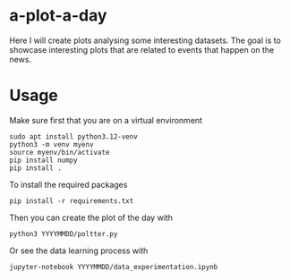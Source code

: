 # a-plot-a-day
Here I will create plots analysing some interesting datasets. The goal is to showcase interesting plots that are related to events that happen on the news.




# Usage


Make sure first that you are on a virtual environment
```
sudo apt install python3.12-venv 
python3 -m venv myenv
source myenv/bin/activate
pip install numpy
pip install .
```

To install the required packages
```
pip install -r requirements.txt
```

Then you can create the plot of the day with
```
python3 YYYYMMDD/poltter.py
```

Or see the data learning process with
```
jupyter-notebook YYYYMMDD/data_experimentation.ipynb
```
